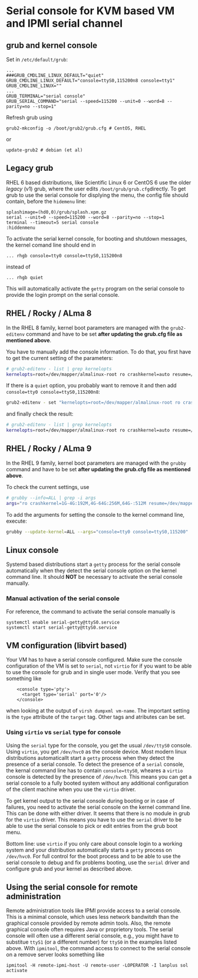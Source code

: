 # Serial console for KVM based VM and IPMI serial channel

## grub and kernel console

Set in `/etc/default/grub`:
```
...
###GRUB_CMDLINE_LINUX_DEFAULT="quiet"
GRUB_CMDLINE_LINUX_DEFAULT="console=ttyS0,115200n8 console=tty1"
GRUB_CMDLINE_LINUX=""
...
GRUB_TERMINAL="serial console"
GRUB_SERIAL_COMMAND="serial --speed=115200 --unit=0 --word=8 --parity=no --stop=1"
```
Refresh grub using
```
grub2-mkconfig -o /boot/grub2/grub.cfg # CentOS, RHEL
```
or
```
update-grub2 # debian (et al)
```

## Legacy grub

RHEL 6 based distributions, like Scientific Linux 6 or CentOS 6 use the older *legacy* (v1) grub, where the user edits `/boot/grub/grub.cfg`directly. To get grub to use the serial console for displying the menu, the config file should contain, before the `hidemenu` line:
```
splashimage=(hd0,0)/grub/splash.xpm.gz
serial --unit=0 --speed=115200 --word=8 --parity=no --stop=1
terminal --timeout=5 serial console
:hiddenmenu
```
To activate the serial kernel console, for booting and shutdown messages, the kernel comand line should end in 
```
... rhgb console=tty0 console=ttyS0,115200n8
```
instead of 
```
... rhgb quiet
```
This will automatically activate the `getty` program on the serial console to provide the login prompt on the serial console.

## RHEL / Rocky / ALma 8

In the RHEL 8 family, kernel boot parameters are managed with the `grub2-editenv` command and have to be set **after updating the grub.cfg file as mentioned above**.

You have to manually add the console information. To do that, you first have to get the current setting of the parameters:
```sh
# grub2-editenv - list | grep kernelopts
kernelopts=root=/dev/mapper/almalinux-root ro crashkernel=auto resume=/dev/mapper/almalinux-swap rd.lvm.lv=almalinux/root rd.lvm.lv=almalinux/swap rhgb quiet
```
If there is a `quiet` option, you probably want to remove it and then add `console=tty0 console=ttyS0,115200n8`:
```sh
grub2-editenv - set "kernelopts=root=/dev/mapper/almalinux-root ro crashkernel=auto resume=/dev/mapper/almalinux-swap rd.lvm.lv=almalinux/root rd.lvm.lv=almalinux/swap rhgb console=tty0 console=ttyS0,115200n8"
```
and finally check the result:
```sh
# grub2-editenv - list | grep kernelopts
kernelopts=root=/dev/mapper/almalinux-root ro crashkernel=auto resume=/dev/mapper/almalinux-swap rd.lvm.lv=almalinux/root rd.lvm.lv=almalinux/swap rhgb console=tty0 console=ttyS0,115200n8
```

## RHEL / Rocky / ALma 9


In the RHEL 9 family, kernel boot parameters are managed with the `grubby` command and have to be set **after updating the grub.cfg file as mentioned above**.

To check the current settings, use
```sh
# grubby --info=ALL | grep -i args
args="ro crashkernel=1G-4G:192M,4G-64G:256M,64G-:512M resume=/dev/mapper/almalinux-swap rd.lvm.lv=almalinux/root rd.lvm.lv=almalinux/swap"
```
To add the arguments for setting the console to the kernel command line, execute:
```sh
grubby --update-kernel=ALL --args="console=tty0 console=ttyS0,115200"
```

## Linux console

Systemd based distributions start a `getty` process for the serial console automatically when they detect the serial console option on the kernel command line. It should **NOT** be necessary to activate the serial console manually.

### Manual activation of the serial console
For reference, the command to activate the serial console manually is
```
systemctl enable serial-getty@ttyS0.service
systemctl start serial-getty@ttyS0.service
```

## VM configuration (libvirt based)

Your VM has to have a serial console configured. Make sure the console configuration of the VM is set to `serial`, not `virtio` for if you want to be able to use the console for grub and in single user mode. Verify that you see something like
```
    <console type='pty'>
      <target type='serial' port='0'/>
    </console>
```
when looking at the output of `virsh dumpxml vm-name`. The important setting is the `type` attribute of the `target` tag. Other tags and atributes can be set.

### Using `virtio` vs `serial` type for console

Using the `serial` type for the console, you get the usual `/dev/ttyS0` console. Using `virtio`, you get `/dev/hvc0` as the console device. Most modern linux distributions automaticallt start a `getty` process when they detect the presence of a serial console. To detect the presence of a `serial` console, the kernal command line has to contain `console=ttyS0`, wheares a `virtio` console is detected by the presence of `/dev/hvc0`. This means you can get a serial console to a fully booted system without any additional configuration of the client machine when you use the `virtio` driver. 

To get kernel output to the serial console during booting or in case of failures, you need to activate the serial console on the kernel command line. This can be done with either driver. It seems that there is no module in grub for the `virtio` driver. This means you have to use the `serial` driver to be able to use the serial console to pick or edit entries from the grub boot menu.

Bottom line: use `virtio` if you only care about console login to a working system and your distribution automatically starts a `getty` process on `/dev/hvc0`. For full control for the boot process and to be able to use the serial console to debug and fix problems booting, use the `serial` driver and configure grub and your kernel as described above.

## Using the serial console for remote administration

Remote administration tools like IPMI provide access to a serial console. This is a minimal console, which uses less network bandwitdh than the graphical console provided by remote admin tools. Also, the remote graphical console often requires Java or proprietory tools. The serial console will often use a different serial console, e.g., you might have to substitue `ttyS1` (or a different number) for `ttyS0` in the examples listed above. With `ipmitool`, the command access to connect to the serial console on a remove server looks something like
```
ipmitool -H remote-ipmi-host -U remote-user -LOPERATOR -I lanplus sol activate
```